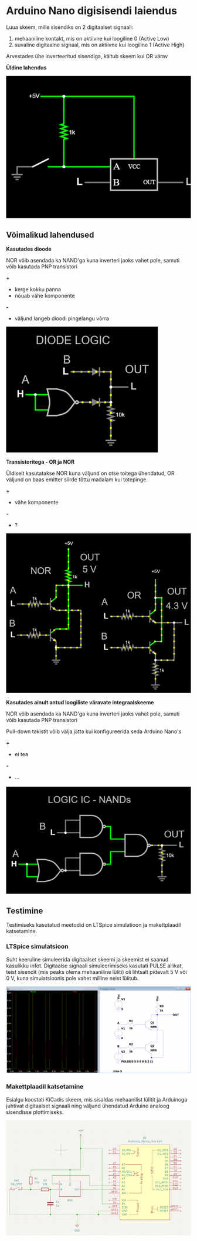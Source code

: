 # Arduino Nano digisisendi laiendus

Luua skeem, mille sisendiks on 2 digitaalset signaali:
1. mehaaniline kontakt, mis on aktiivne kui loogiline 0 (Active Low)
2. suvaline digitaalne signaal, mis on aktiivne kui loogiline 1 (Active High)

Arvestades ühe inverteeritud sisendiga, käitub skeem kui OR värav

**Üldine lahendus**

![general solution with black box](./digi_1.png)

## Võimalikud lahendused

**Kasutades dioode**

NOR võib asendada ka NAND'ga kuna inverteri jaoks vahet pole, samuti võib kasutada PNP transistori

**+**
  * kerge kokku panna
  * nõuab vähe komponente

**-**
  * väljund langeb dioodi pingelangu võrra
    

![OR gate with diodes](./digi_2.png)

**Transistoritega - OR ja NOR**

Üldiselt kasutatakse NOR kuna väljund on otse toitega ühendatud, OR väljund on baas emitter siirde tõttu madalam kui totepinge.

**+**
  * vähe komponente

**-**
  * ?

![NOR and OR using pnp transistors](./digi_3.png)

**Kasutades ainult antud loogiliste väravate integraalskeeme**

NOR võib asendada ka NAND'ga kuna inverteri jaoks vahet pole, samuti võib kasutada PNP transistori

Pull-down takistit võib välja jätta kui konfigureerida seda Arduino Nano's

**+**
  * ei tea
    
**-**
  * ...

![OR gate using NAND ICs](./digi_4.png)

## Testimine

Testimiseks kasutatud meetodid on LTSpice simulatioon ja makettplaadil katsetamine.

### LTSpice simulatsioon

Suht keeruline simuleerida digitaalset skeemi ja skeemist ei saanud kasulikku infot. Digitaalse signaali simuleerimiseks kasutati PULSE allikat, teist sisendit (mis peaks olema mehaaniline lüliti) oli lihtsalt pidevalt 5 V või 0 V, kuna simulatsioonis pole vahet milline neist lülitub.

![LTSpice simulation](./transistor_ltspice.png)

### Makettplaadil katsetamine

Esialgu koostati KiCadis skeem, mis sisaldas mehaanilist lülitit ja Arduinoga juhtivat digitaalset signaali ning väljund ühendatud Arduino analoog sisendisse plottimiseks.

![KiCad schematic](./test_circuit.png)